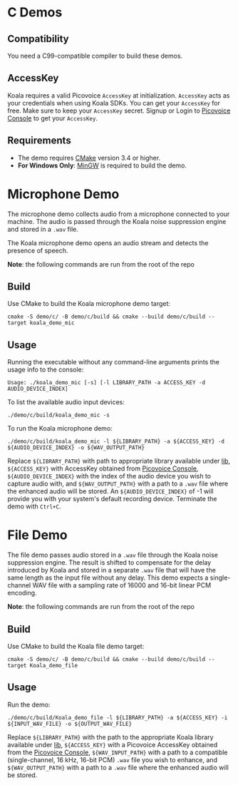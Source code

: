 # C Demos

## Compatibility

You need a C99-compatible compiler to build these demos.

## AccessKey

Koala requires a valid Picovoice `AccessKey` at initialization. `AccessKey` acts as your credentials when using Koala SDKs.
You can get your `AccessKey` for free. Make sure to keep your `AccessKey` secret.
Signup or Login to [Picovoice Console](https://console.picovoice.ai/) to get your `AccessKey`.

## Requirements

- The demo requires [CMake](https://cmake.org/) version 3.4 or higher.
- **For Windows Only**: [MinGW](http://mingw-w64.org/doku.php) is required to build the demo.

# Microphone Demo

The microphone demo collects audio from a microphone connected to your machine. The audio is passed through the Koala
noise suppression engine and stored in a `.wav` file.

The Koala microphone demo opens an audio stream and detects the presence of speech.

**Note**: the following commands are run from the root of the repo

## Build

Use CMake to build the Koala microphone demo target:

```console
cmake -S demo/c/ -B demo/c/build && cmake --build demo/c/build --target koala_demo_mic
```

## Usage

Running the executable without any command-line arguments prints the usage info to the console:

```console
Usage: ./koala_demo_mic [-s] [-l LIBRARY_PATH -a ACCESS_KEY -d AUDIO_DEVICE_INDEX]
```

To list the available audio input devices:

```console
./demo/c/build/koala_demo_mic -s
```

To run the Koala microphone demo:

```console
./demo/c/build/koala_demo_mic -l ${LIBRARY_PATH} -a ${ACCESS_KEY} -d ${AUDIO_DEVICE_INDEX} -o ${WAV_OUTPUT_PATH}
```

Replace `${LIBRARY_PATH}` with path to appropriate library available under [lib](/lib), `${ACCESS_KEY}` with AccessKey
obtained from [Picovoice Console](https://console.picovoice.ai/), `${AUDIO_DEVICE_INDEX}` with the index of the
audio device  you wish to capture audio with, and `${WAV_OUTPUT_PATH}` with a path to a `.wav` file
where the enhanced audio will be stored. An `${AUDIO_DEVICE_INDEX}` of -1 will provide you with your system's
default recording device. Terminate the demo with `Ctrl+C`.

# File Demo

The file demo passes audio stored in a `.wav` file through the Koala noise suppression engine. The result is shifted to
compensate for the delay introduced by Koala and stored in a separate `.wav` file that will have the same length as the
input file without any delay. This demo expects a single-channel WAV file with a sampling rate of 16000 and 16-bit linear PCM encoding.

**Note**: the following commands are run from the root of the repo

## Build

Use CMake to build the Koala file demo target:

```console
cmake -S demo/c/ -B demo/c/build && cmake --build demo/c/build --target Koala_demo_file
```

## Usage

Run the demo:

```console
./demo/c/build/Koala_demo_file -l ${LIBRARY_PATH} -a ${ACCESS_KEY} -i ${INPUT_WAV_FILE} -o ${OUTPUT_WAV_FILE}
```

Replace `${LIBRARY_PATH}` with the path to the appropriate Koala library available under [lib](/lib), `${ACCESS_KEY}` with a
Picovoice AccessKey obtained from the [Picovoice Console](https://console.picovoice.ai/), `${WAV_INPUT_PATH}` with a path to a compatible
(single-channel, 16 kHz, 16-bit PCM) `.wav` file you wish to enhance, and `${WAV_OUTPUT_PATH}` with a path to a `.wav`
file where the enhanced audio will be stored.

